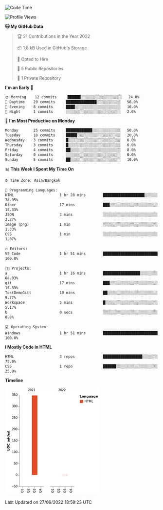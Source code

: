 <!--START_SECTION:waka-->
![Code Time](http://img.shields.io/badge/Code%20Time-1%20hr%2051%20mins-blue)

![Profile Views](http://img.shields.io/badge/Profile%20Views-0-blue)

**🐱 My GitHub Data** 

> 🏆 21 Contributions in the Year 2022
 > 
> 📦 1.8 kB Used in GitHub's Storage 
 > 
> 💼 Opted to Hire
 > 
> 📜 5 Public Repositories 
 > 
> 🔑 1 Private Repository 
 > 
**I'm an Early 🐤** 

```text
🌞 Morning    12 commits     ██████░░░░░░░░░░░░░░░░░░░   24.0% 
🌆 Daytime    29 commits     ██████████████░░░░░░░░░░░   58.0% 
🌃 Evening    8 commits      ████░░░░░░░░░░░░░░░░░░░░░   16.0% 
🌙 Night      1 commits      ░░░░░░░░░░░░░░░░░░░░░░░░░   2.0%

```
📅 **I'm Most Productive on Monday** 

```text
Monday       25 commits     ████████████░░░░░░░░░░░░░   50.0% 
Tuesday      10 commits     █████░░░░░░░░░░░░░░░░░░░░   20.0% 
Wednesday    3 commits      █░░░░░░░░░░░░░░░░░░░░░░░░   6.0% 
Thursday     3 commits      █░░░░░░░░░░░░░░░░░░░░░░░░   6.0% 
Friday       4 commits      ██░░░░░░░░░░░░░░░░░░░░░░░   8.0% 
Saturday     0 commits      ░░░░░░░░░░░░░░░░░░░░░░░░░   0.0% 
Sunday       5 commits      ██░░░░░░░░░░░░░░░░░░░░░░░   10.0%

```


📊 **This Week I Spent My Time On** 

```text
⌚︎ Time Zone: Asia/Bangkok

💬 Programming Languages: 
HTML                     1 hr 28 mins        ███████████████████░░░░░░   78.95% 
Other                    17 mins             ███░░░░░░░░░░░░░░░░░░░░░░   15.33% 
JSON                     3 mins              ░░░░░░░░░░░░░░░░░░░░░░░░░   3.27% 
Image (png)              1 min               ░░░░░░░░░░░░░░░░░░░░░░░░░   1.33% 
CSS                      1 min               ░░░░░░░░░░░░░░░░░░░░░░░░░   1.07%

🔥 Editors: 
VS Code                  1 hr 51 mins        █████████████████████████   100.0%

🐱‍💻 Projects: 
a                        1 hr 16 mins        █████████████████░░░░░░░░   68.93% 
git                      17 mins             ███░░░░░░░░░░░░░░░░░░░░░░   15.33% 
TestDemoGitt             10 mins             ██░░░░░░░░░░░░░░░░░░░░░░░   9.77% 
Workspace                5 mins              █░░░░░░░░░░░░░░░░░░░░░░░░   5.17% 
b                        0 secs              ░░░░░░░░░░░░░░░░░░░░░░░░░   0.8%

💻 Operating System: 
Windows                  1 hr 51 mins        █████████████████████████   100.0%

```

**I Mostly Code in HTML** 

```text
HTML                     3 repos             ██████████████████░░░░░░░   75.0% 
CSS                      1 repo              ██████░░░░░░░░░░░░░░░░░░░   25.0%

```


**Timeline**

![Chart not found](https://raw.githubusercontent.com/nahcettolrahc/nahcettolrahc/main/charts/bar_graph.png) 


 Last Updated on 27/09/2022 18:59:23 UTC
<!--END_SECTION:waka-->
